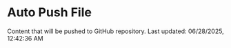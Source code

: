 # Auto Push File

Content that will be pushed to GitHub repository.
Last updated: 06/28/2025, 12:42:36 AM